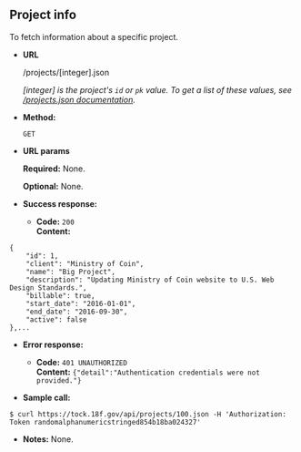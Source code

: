 **Project info**
----
To fetch information about a specific project.

* **URL**

  /projects/[integer].json
  
  *[integer] is the project's `id` or `pk` value. To get a list of these values, see [/projects.json documentation](https://github.com/18F/tock/blob/master/api-docs/projects.md).*

* **Method:**

  `GET`
  
*  **URL params**

   **Required:**
   None.
   
   **Optional:**
   None.

* **Success response:**

  * **Code:** `200` <br />
    **Content:** 
```
{
    "id": 1,
    "client": "Ministry of Coin",
    "name": "Big Project",
    "description": "Updating Ministry of Coin website to U.S. Web Design Standards.",
    "billable": true,
    "start_date": "2016-01-01",
    "end_date": "2016-09-30",
    "active": false
},...
```
 
* **Error response:**

  * **Code:** `401 UNAUTHORIZED` <br />
    **Content:** `{"detail":"Authentication credentials were not provided."}`

* **Sample call:**

```
$ curl https://tock.18f.gov/api/projects/100.json -H 'Authorization: Token randomalphanumericstringed854b18ba024327'
```

* **Notes:** None.
 
